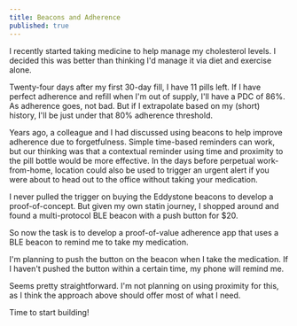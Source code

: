 ```yaml
---
title: Beacons and Adherence
published: true
---
```

I recently started taking medicine to help manage my cholesterol levels. I decided this was better than thinking I'd manage it via diet and exercise alone.

Twenty-four days after my first 30-day fill, I have 11 pills left. If I have perfect adherence and refill when I'm out of supply, I'll have a PDC of 86%. As adherence goes, not bad. But if I extrapolate based on my (short) history, I'll be just under that 80% adherence threshold. 

Years ago, a colleague and I had discussed using beacons to help improve adherence due to forgetfulness. Simple time-based reminders can work, but our thinking was that a contextual reminder using time and proximity to the pill bottle would be more effective. In the days before perpetual work-from-home, location could also be used to trigger an urgent alert if you were about to head out to the office without taking your medication.
<!--excerpt-->

I never pulled the trigger on buying the Eddystone beacons to develop a proof-of-concept. But given my own statin journey, I shopped around and found a multi-protocol BLE beacon with a push button for $20.

So now the task is to develop a proof-of-value adherence app that uses a BLE beacon to remind me to take my medication.

I'm planning to push the button on the beacon when I take the medication. If I haven't pushed the button within a certain time, my phone will remind me.

Seems pretty straightforward. I'm not planning on using proximity for this, as I think the approach above should offer most of what I need. 

Time to start building!
